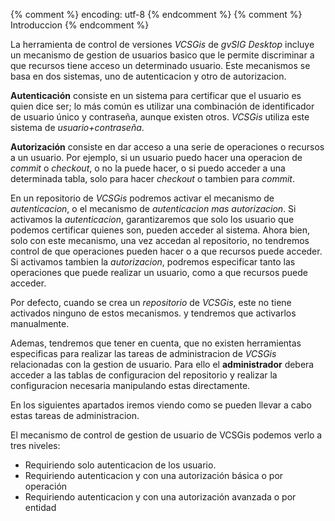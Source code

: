 {% comment %} encoding: utf-8 {% endcomment %}
{% comment %} Introduccion {% endcomment %} 

La herramienta de control de versiones *VCSGis* de *gvSIG Desktop* incluye un mecanismo de gestion 
de usuarios basico que le permite discriminar a que recursos tiene acceso un determinado usuario. Este
mecanismos se basa en dos sistemas, uno de autenticacion y otro de autorizacion.

**Autenticación**  consiste  en  un  sistema  para  certificar  que  el  usuario  es  quien  dice  ser;
lo  más común es utilizar una combinación de identificador de usuario único y contraseña, aunque existen otros.
*VCSGis* utiliza este sistema de *usuario+contraseña*.

**Autorización** consiste en dar acceso a una serie de operaciones o recursos a un usuario. Por ejemplo,
si un usuario puedo hacer una operacion de *commit* o *checkout*, o no la puede hacer, o si puedo acceder
a una determinada tabla, solo para hacer *checkout* o tambien para *commit*.

En un repositorio de *VCSGis* podremos activar el mecanismo de *autenticacion*, o el mecanismo de 
*autenticacion mas autorizacion*. Si activamos la *autenticacion*, garantizaremos que solo los usuario
que podemos certificar quienes son, pueden acceder al sistema. Ahora bien, solo con este mecanismo,
una vez accedan al repositorio, no tendremos control de que operaciones pueden hacer o a que recursos
puede acceder. Si activamos tambien la *autorizacion*, podremos especificar tanto las operaciones que puede 
realizar un usuario, como a que recursos puede acceder.

Por defecto, cuando se crea un *repositorio* de *VCSGis*, este no tiene activados ninguno de estos
mecanismos. y tendremos que activarlos manualmente.

Ademas, tendremos que tener en cuenta, que no existen herramientas especificas para realizar las tareas
de administracion de *VCSGis* relacionadas con la gestion de usuario. Para ello el **administrador**
debera acceder a las tablas de configuracion del repositorio y realizar la configuracion necesaria 
manipulando estas directamente.

En los siguientes apartados iremos viendo como se pueden llevar a cabo estas tareas de administracion.

El mecanismo de control de gestion de usuario de VCSGis podemos verlo a tres niveles:
 * Requiriendo solo autenticacion de los usuario.
 * Requiriendo autenticacion y con una autorización básica o por operación
 * Requiriendo autenticacion y con una autorización avanzada o por entidad
 

 

